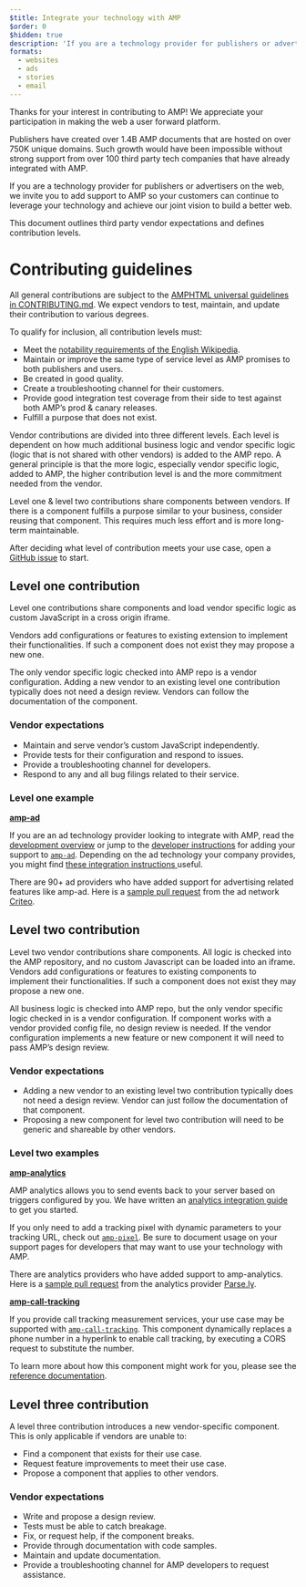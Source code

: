 ```yaml
---
$title: Integrate your technology with AMP
$order: 0
$hidden: true
description: 'If you are a technology provider for publishers or advertisers on the web, we invite you to add support to AMP so your customers can continue to leverage your technology and ...'
formats:
  - websites
  - ads
  - stories
  - email
---
```


Thanks for your interest in contributing to AMP! We appreciate your participation in making the web a user forward platform. 

Publishers have created over 1.4B AMP documents that are hosted on over 750K unique domains. Such growth would have been impossible without strong support from over 100 third party tech companies that have already integrated with AMP.

If you are a technology provider for publishers or advertisers on the web, we invite you to add support to AMP so your customers can continue to leverage your technology and achieve our joint vision to build a better web.

This document outlines third party vendor expectations and defines contribution levels. 

# Contributing guidelines

All general contributions are subject to the [AMPHTML universal guidelines in CONTRIBUTING.md](https://github.com/ampproject/amphtml/blob/master/CONTRIBUTING.md). We expect vendors to test, maintain, and update their contribution to various degrees.

To qualify for inclusion, all contribution levels must:

*   Meet the [notability requirements of the English Wikipedia](https://en.wikipedia.org/wiki/Wikipedia:Notability).
*   Maintain or improve the same type of service level as AMP promises to both publishers and users. 
*   Be created in good quality.
*   Create a troubleshooting channel for their customers. 
*   Provide good integration test coverage from their side to test against both AMP’s prod & canary releases.
*   Fulfill a purpose that does not exist. 

Vendor contributions are divided into three different levels. Each level is dependent on how much additional business logic and vendor specific logic (logic that is not shared with other vendors) is added to the AMP repo. A general principle is that the more logic, especially vendor specific logic, added to AMP, the higher contribution level is and the more commitment needed from the vendor.

Level one & level two contributions share components between vendors. If there is a component fulfills a purpose similar to your business, consider reusing that component. This requires much less effort and is more long-term maintainable.

After deciding what level of contribution meets your use case, open a [GitHub issue](https://github.com/ampproject/amphtml/issues/new) to start. 


## Level one contribution

Level one contributions share components and load vendor specific logic as custom JavaScript in a cross origin iframe. 

Vendors add configurations or features to existing extension to implement their functionalities. If such a component does not exist they may propose a new one. 

The only vendor specific logic checked into AMP repo is a vendor configuration. Adding a new vendor to an existing level one contribution typically does not need a design review. Vendors can follow the documentation of the component.

### Vendor expectations

*   Maintain and serve vendor’s custom JavaScript independently.
*   Provide tests for their configuration and respond to issues. 
*   Provide a troubleshooting channel for developers. 
*   Respond to any and all bug filings related to their service. 

### Level one example

[**amp-ad**](../../../components/reference/amp-ad.md)

If you are an ad technology provider looking to integrate with AMP, read the [development overview](https://github.com/ampproject/amphtml/tree/master/ads#overview) or jump to the [developer instructions](https://github.com/ampproject/amphtml/tree/master/ads#developer-guidelines-for-a-pull-request) for adding your support to [`amp-ad`](../../../components/reference/amp-ad.md). Depending on the ad technology your company provides, you might find [these integration instructions ](/content/amp-dev/documentation/guides-and-tutorials/contribute/vendor-contributions/ad-integration-guide.md?format=ads)useful.

There are 90+ ad providers who have added support for advertising related features like amp-ad. Here is a [sample pull request](https://github.com/ampproject/amphtml/pull/2299) from the ad network [Criteo](https://github.com/ampproject/amphtml/blob/master/ads/criteo.md).

## Level two contribution 

Level two vendor contributions share components. All logic is checked into the AMP repository, and no custom Javascript can be loaded into an iframe.  Vendors add configurations or features to existing components to implement their functionalities. If such a component does not exist they may propose a new one. 

All business logic is checked into AMP repo, but the only vendor specific logic checked in is a vendor configuration. If component works with a vendor provided config file, no design review is needed. If the vendor configuration implements a new feature or new component it will need to pass AMP’s design review. 

### Vendor expectations

*   Adding a new vendor to an existing level two contribution typically does not need a design review. Vendor can just follow the documentation of that component. 
*   Proposing a new component for level two contribution will need to be generic and shareable by other vendors.

### Level two examples

[**amp-analytics**](../../../components/reference/amp-analytics.md)

AMP analytics allows you to send events back to your server based on triggers configured by you. We have written an [analytics integration guide ](../../optimize-measure/configure-analytics/index.md)to get you started.

If you only need to add a tracking pixel with dynamic parameters to your tracking URL, check out [`amp-pixel`](../../../components/reference/amp-pixel.md). Be sure to document usage on your support pages for developers that may want to use your technology with AMP.

There are analytics providers who have added support to amp-analytics. Here is a [sample pull request](https://github.com/ampproject/amphtml/pull/1595) from the analytics provider [Parse.ly](https://www.parsely.com/help/integration/google-amp/).


[**amp-call-tracking**](../../../components/reference/amp-call-tracking.md)

If you provide call tracking measurement services, your use case may be supported with [`amp-call-tracking`](../../../components/reference/amp-call-tracking.md). This component dynamically replaces a phone number in a hyperlink to enable call tracking, by executing a CORS request to substitute the number.

To learn more about how this component might work for you, please see the [reference documentation](../../../components/reference/amp-call-tracking.md).

## Level three contribution

A level three contribution introduces a new vendor-specific component.
This is only applicable if vendors are unable to:

*   Find a component that exists for their use case. 
*   Request feature improvements to meet their use case.
*   Propose a component that applies to other vendors.

### Vendor expectations

*   Write and propose a design review. 
*   Tests must be able to catch breakage. 
*   Fix, or request help, if the component breaks.
*   Provide through documentation with code samples.
*   Maintain and update documentation.  
*   Provide a troubleshooting channel for AMP developers to request assistance.
